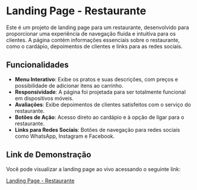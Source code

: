 # Landing Page - Restaurante

Este é um projeto de landing page para um restaurante, desenvolvido para proporcionar uma experiência de navegação fluida e intuitiva para os clientes. A página contém informações essenciais sobre o restaurante, como o cardápio, depoimentos de clientes e links para as redes sociais.

## Funcionalidades

- **Menu Interativo**: Exibe os pratos e suas descrições, com preços e possibilidade de adicionar itens ao carrinho.
- **Responsividade**: A página foi projetada para ser totalmente funcional em dispositivos móveis.
- **Avaliações**: Exibe depoimentos de clientes satisfeitos com o serviço do restaurante.
- **Botões de Ação**: Acesso direto ao cardápio e à opção de ligar para o restaurante.
- **Links para Redes Sociais**: Botões de navegação para redes sociais como WhatsApp, Instagram e Facebook.

## Link de Demonstração

Você pode visualizar a landing page ao vivo acessando o seguinte link:

[Landing Page - Restaurante](https://viniciusprogrammer.github.io/landing-page/)
